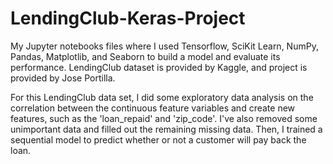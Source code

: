 # LendingClub-Keras-Project
 My Jupyter notebooks files where I used Tensorflow, SciKit Learn, NumPy, Pandas, Matplotlib, and Seaborn to build a model and evaluate its performance. LendingClub dataset is provided by Kaggle, and project is provided by Jose Portilla. 
 
 For this LendingClub data set, I did some exploratory data analysis on the correlation between the continuous feature variables and create new features, such as the 'loan_repaid' and 'zip_code'. I've also removed some unimportant data and filled out the remaining missing data. Then, I trained a sequential model to predict whether or not a customer will pay back the loan.
